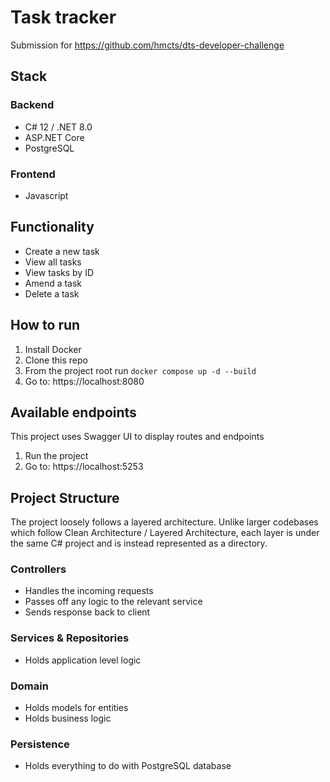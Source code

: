 # Task tracker
Submission for https://github.com/hmcts/dts-developer-challenge
## Stack
### Backend
- C# 12 / .NET 8.0
- ASP.NET Core
- PostgreSQL
### Frontend
- Javascript
## Functionality
- Create a new task
- View all tasks
- View tasks by ID
- Amend a task
- Delete a task
## How to run
1. Install Docker
2. Clone this repo
3. From the project root run `docker compose up -d --build`
4. Go to: https://localhost:8080
## Available endpoints
This project uses Swagger UI to display routes and endpoints
1. Run the project
2. Go to: https://localhost:5253
## Project Structure
The project loosely follows a layered architecture. Unlike larger codebases which follow Clean Architecture / Layered Architecture, each layer is under the same C# project and is instead represented as a directory.
### Controllers
- Handles the incoming requests
- Passes off any logic to the relevant service
- Sends response back to client
### Services & Repositories
- Holds application level logic
### Domain
- Holds models for entities
- Holds business logic
### Persistence 
- Holds everything to do with PostgreSQL database

